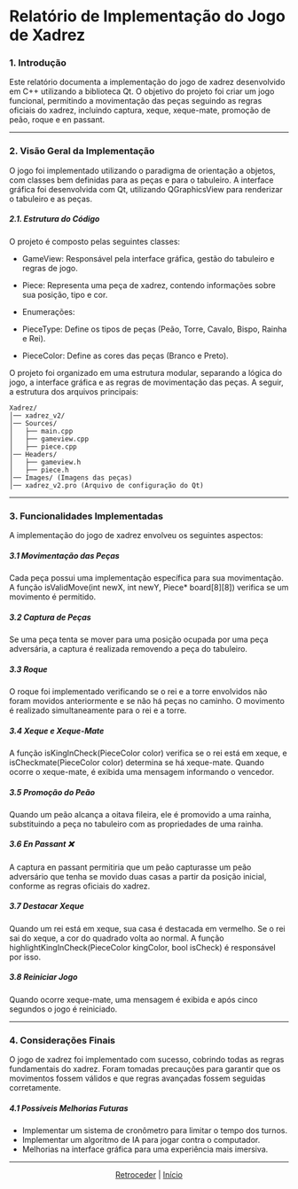 # Relatório de Implementação do Jogo de Xadrez

### 1. Introdução
Este relatório documenta a implementação do jogo de xadrez desenvolvido em C++ utilizando a biblioteca Qt. O objetivo do projeto foi criar um jogo funcional, permitindo a movimentação das peças seguindo as regras oficiais do xadrez, incluindo captura, xeque, xeque-mate, promoção de peão, roque e en passant.

---

### 2. Visão Geral da Implementação
O jogo foi implementado utilizando o paradigma de orientação a objetos, com classes bem definidas para as peças e para o tabuleiro. A interface gráfica foi desenvolvida com Qt, utilizando QGraphicsView para renderizar o tabuleiro e as peças.

##### 2.1. Estrutura do Código
O projeto é composto pelas seguintes classes:

 - GameView: Responsável pela interface gráfica, gestão do tabuleiro e regras de jogo.

 - Piece: Representa uma peça de xadrez, contendo informações sobre sua posição, tipo e cor.

 - Enumerações:

  - PieceType: Define os tipos de peças (Peão, Torre, Cavalo, Bispo, Rainha e Rei).

  - PieceColor: Define as cores das peças (Branco e Preto).

O projeto foi organizado em uma estrutura modular, separando a lógica do jogo, a interface gráfica e as regras de movimentação das peças. A seguir, a estrutura dos arquivos principais:
````
Xadrez/
│── xadrez_v2/
│── Sources/
│   ├── main.cpp
│   ├── gameview.cpp
│   ├── piece.cpp
│── Headers/
│   ├── gameview.h
│   ├── piece.h
│── Images/ (Imagens das peças)
│── xadrez_v2.pro (Arquivo de configuração do Qt)
````

---

### 3. Funcionalidades Implementadas
A implementação do jogo de xadrez envolveu os seguintes aspectos:

##### 3.1 Movimentação das Peças
Cada peça possui uma implementação específica para sua movimentação. A função isValidMove(int newX, int newY, Piece* board[8][8]) verifica se um movimento é permitido.

##### 3.2 Captura de Peças
Se uma peça tenta se mover para uma posição ocupada por uma peça adversária, a captura é realizada removendo a peça do tabuleiro.

##### 3.3 Roque
O roque foi implementado verificando se o rei e a torre envolvidos não foram movidos anteriormente e se não há peças no caminho. O movimento é realizado simultaneamente para o rei e a torre.

##### 3.4 Xeque e Xeque-Mate
A função isKingInCheck(PieceColor color) verifica se o rei está em xeque, e isCheckmate(PieceColor color) determina se há xeque-mate. Quando ocorre o xeque-mate, é exibida uma mensagem informando o vencedor.

##### 3.5 Promoção do Peão
Quando um peão alcança a oitava fileira, ele é promovido a uma rainha, substituindo a peça no tabuleiro com as propriedades de uma rainha.

##### 3.6 En Passant ❌
A captura en passant permitiria que um peão capturasse um peão adversário que tenha se movido duas casas a partir da posição inicial, conforme as regras oficiais do xadrez.

##### 3.7 Destacar Xeque
Quando um rei está em xeque, sua casa é destacada em vermelho. Se o rei sai do xeque, a cor do quadrado volta ao normal.
A função highlightKingInCheck(PieceColor kingColor, bool isCheck) é responsável por isso.

##### 3.8 Reiniciar Jogo
Quando ocorre xeque-mate, uma mensagem é exibida e após cinco segundos o jogo é reiniciado.

---

### 4. Considerações Finais
O jogo de xadrez foi implementado com sucesso, cobrindo todas as regras fundamentais do xadrez. Foram tomadas precauções para garantir que os movimentos fossem válidos e que regras avançadas fossem seguidas corretamente.

##### 4.1 Possíveis Melhorias Futuras

 - Implementar um sistema de cronômetro para limitar o tempo dos turnos.
 - Implementar um algoritmo de IA para jogar contra o computador.
 - Melhorias na interface gráfica para uma experiência mais imersiva.

---

<div align="center">

[Retroceder](projeto.md) | [Início](analise.md)

</div>
